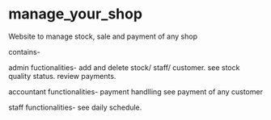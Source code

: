 # manage_your_shop
Website to manage stock, sale and payment of any shop

contains-

admin fuctionalities-
    add and delete stock/ staff/ customer.
    see stock quality status.
    review payments.
    
accountant functionalities-
    payment handlling 
    see payment of any customer
    
staff functionalities-
    see daily schedule.
